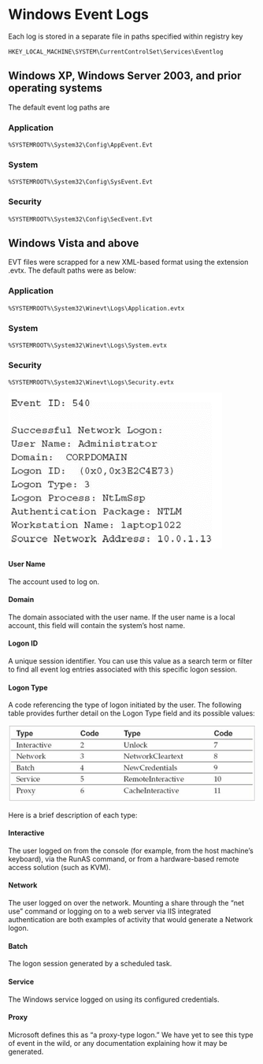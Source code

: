 # Windows Event Logs

Each log is stored in a separate file in paths specified within registry key

```text
HKEY_LOCAL_MACHINE\SYSTEM\CurrentControlSet\Services\Eventlog
```

## Windows XP, Windows Server 2003, and prior operating systems

The default event log paths are

### Application

```text
%SYSTEMROOT%\System32\Config\AppEvent.Evt
```

### System

```text
%SYSTEMROOT%\System32\Config\SysEvent.Evt
```

### Security

```text
%SYSTEMROOT%\System32\Config\SecEvent.Evt
```

## Windows Vista and above

EVT files were scrapped for a new XML-based format using the extension .evtx. The default paths were as below:

### Application

```text
%SYSTEMROOT%\System32\Winevt\Logs\Application.evtx
```

### System

```text
%SYSTEMROOT%\System32\Winevt\Logs\System.evtx
```

### Security

```text
%SYSTEMROOT%\System32\Winevt\Logs\Security.evtx
```

![An example of event log](../.gitbook/assets/Event%20log.png)

#### User Name

The account used to log on.

#### Domain

The domain associated with the user name. If the user name is a local account, this field will contain the system’s host name.

#### Logon ID

A unique session identifier. You can use this value as a search term or filter to find all event log entries associated with this specific logon session.

#### Logon Type

A code referencing the type of logon initiated by the user. The following table provides further detail on the Logon Type field and its possible values:

![](../.gitbook/assets/logon_type.png)

Here is a brief description of each type:

#### Interactive

The user logged on from the console \(for example, from the host machine’s keyboard\), via the RunAS command, or from a hardware-based remote access solution \(such as KVM\).

#### Network

The user logged on over the network. Mounting a share through the “net use” command or logging on to a web server via IIS integrated authentication are both examples of activity that would generate a Network logon.

#### Batch

The logon session generated by a scheduled task.

#### Service

The Windows service logged on using its configured credentials.

#### Proxy

Microsoft defines this as “a proxy-type logon.” We have yet to see this type of event in the wild, or any documentation explaining how it may be generated.

